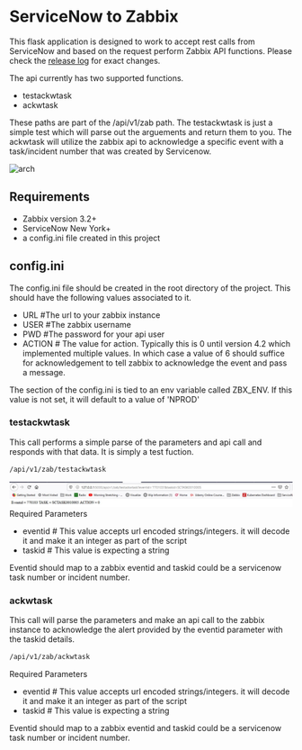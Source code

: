 # ServiceNow to Zabbix

This flask application is designed to work to accept rest calls from ServiceNow and based on the request perform Zabbix API functions. Please check the [release log](releaselog.md) for exact changes.

The api currently has two supported functions.

- testackwtask
- ackwtask

These paths are part of the /api/v1/zab path. The testackwtask is just a simple test which will parse out the arguements and return them to you. The ackwtask will utilize the zabbix api to acknowledge a specific event with a task/incident number that was created by Servicenow.

![arch](documentation/servicenow2zab_flow)

## Requirements

- Zabbix version 3.2+
- ServiceNow New York+
- a config.ini file created in this project

## config.ini

The config.ini file should be created in the root directory of the project. This should have the following values associated to it.

- URL #The url to your zabbix instance
- USER #The zabbix username
- PWD #The password for your api user
- ACTION # The value for action. Typically this is 0 until version 4.2 which implemented multiple values. In which case a value of 6 should suffice for acknowledgement to tell zabbix to acknowledge the event and pass a message.

The section of the config.ini is tied to an env variable called ZBX_ENV. If this value is not set, it will default to a value of 'NPROD'

### testackwtask

This call performs a simple parse of the parameters and api call and responds with that data. It is simply a test fuction.

```bash
/api/v1/zab/testackwtask
```

![testackwtask](documentation/testackwtask.jpg)
Required Parameters

- eventid # This value accepts url encoded strings/integers. it will decode it and make it an integer as part of the script
- taskid # This value is expecting a string

Eventid should map to a zabbix eventid and taskid could be a servicenow task number or incident number.

### ackwtask

This call will parse the parameters and make an api call to the zabbix instance to acknowledge the alert provided by the eventid parameter with the taskid details.

```bash
/api/v1/zab/ackwtask
```

Required Parameters

- eventid # This value accepts url encoded strings/integers. it will decode it and make it an integer as part of the script
- taskid # This value is expecting a string

Eventid should map to a zabbix eventid and taskid could be a servicenow task number or incident number.
